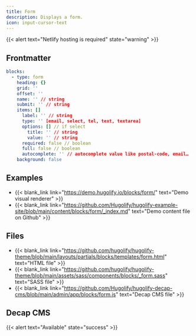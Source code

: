 ```yaml
---
title: Form
description: Displays a form.
icon: input-cursor-text
---
```


{{< alert text="Netlify hosting is required" state="warning" >}}

## Frontmatter

```yml
blocks:
  - type: form
    heading: {}
    grid: ''
    offset: ''
    name: '' // string
    submit: '' // string
    items: []
      label: '' // string
      type: '' [email, select, tel, text, textarea]
      options: [] // if select
        title: '' // string
        value: '' // string
      required: false // boolean
      full: false // boolean
      autocomplete: '' // autocomplete value like postal-code, email…
    background: false
```

## Examples

- {{< blank_link link="https://demo.hugolify.io/blocks/form/" text="Demo visual renderer" >}}
- {{< blank_link link="https://github.com/Hugolify/hugolify-example-site/blob/main/content/blocks/form/_index.md" text="Demo content file on Github" >}}

## Files

- {{< blank_link link="https://github.com/hugolify/hugolify-theme/blob/main/layouts/partials/blocks/templates/form.html" text="HTML file" >}}
- {{< blank_link link="https://github.com/hugolify/hugolify-theme/blob/main/assets/sass/components/blocks/_form.sass" text="SASS file" >}}
- {{< blank_link link="https://github.com/Hugolify/hugolify-decap-cms/blob/main/admin/app/blocks/form.js" text="Decap CMS file" >}}

## Decap CMS

{{< alert text="Available" state="success" >}}

